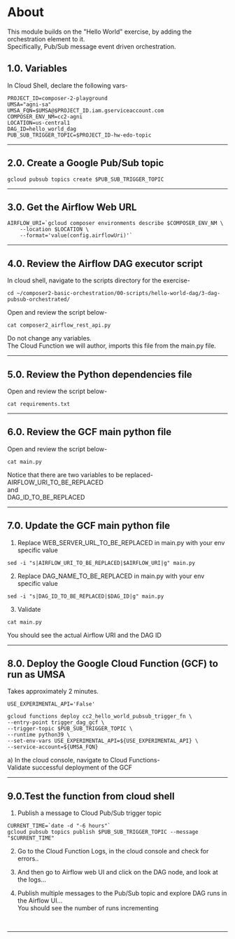 # About

This module builds on the "Hello World" exercise, by adding the orchestration element to it.<br>
Specifically, Pub/Sub message event driven orchestration.<br>

## 1.0. Variables

In Cloud Shell, declare the following vars-
```
PROJECT_ID=composer-2-playground
UMSA="agni-sa"
UMSA_FQN=$UMSA@$PROJECT_ID.iam.gserviceaccount.com
COMPOSER_ENV_NM=cc2-agni
LOCATION=us-central1
DAG_ID=hello_world_dag
PUB_SUB_TRIGGER_TOPIC=$PROJECT_ID-hw-edo-topic
```

<hr>

## 2.0. Create a Google Pub/Sub topic

```
gcloud pubsub topics create $PUB_SUB_TRIGGER_TOPIC
```

<hr>

## 3.0. Get the Airflow Web URL

```
AIRFLOW_URI=`gcloud composer environments describe $COMPOSER_ENV_NM \
    --location $LOCATION \
    --format='value(config.airflowUri)'`
```

<hr>

## 4.0. Review the Airflow DAG executor script

In cloud shell, navigate to the scripts directory for the exercise-
```
cd ~/composer2-basic-orchestration/00-scripts/hello-world-dag/3-dag-pubsub-orchestrated/
```

Open and review the script below-
```
cat composer2_airflow_rest_api.py
```

Do not change any variables.<br>
The Cloud Function we will author, imports this file from the main.py file.

<hr>

## 5.0. Review the Python dependencies file

Open and review the script below-
```
cat requirements.txt
```

<hr>

## 6.0. Review the GCF main python file

Open and review the script below-
```
cat main.py
```

Notice that there are two variables to be replaced-<br>
AIRFLOW_URI_TO_BE_REPLACED<br>
and<br>
DAG_ID_TO_BE_REPLACED<br>

<hr>

## 7.0. Update the GCF main python file

1. Replace WEB_SERVER_URL_TO_BE_REPLACED in main.py with your env specific value

```
sed -i "s|AIRFLOW_URI_TO_BE_REPLACED|$AIRFLOW_URI|g" main.py
```

2. Replace DAG_NAME_TO_BE_REPLACED in main.py with your env specific value
```
sed -i "s|DAG_ID_TO_BE_REPLACED|$DAG_ID|g" main.py
```

3. Validate
```
cat main.py
```

You should see the actual Airflow URI and the DAG ID

<hr>

## 8.0. Deploy the Google Cloud Function (GCF) to run as UMSA

Takes approximately 2 minutes.

```
USE_EXPERIMENTAL_API='False'

gcloud functions deploy cc2_hello_world_pubsub_trigger_fn \
--entry-point trigger_dag_gcf \
--trigger-topic $PUB_SUB_TRIGGER_TOPIC \
--runtime python39 \
--set-env-vars USE_EXPERIMENTAL_API=${USE_EXPERIMENTAL_API} \
--service-account=${UMSA_FQN}
```

a) In the cloud console, navigate to Cloud Functions-
<br>
Validate successful deployment of the GCF

<hr>

## 9.0.Test the function from cloud shell

1. Publish a message to Cloud Pub/Sub trigger topic
```
CURRENT_TIME=`date -d "-6 hours"`
gcloud pubsub topics publish $PUB_SUB_TRIGGER_TOPIC --message "$CURRENT_TIME"
```

2. Go to the Cloud Function Logs, in the cloud console and check for errors..<br>


3. And then go to Airflow web UI and click on the DAG node, and look at the logs...<br>


4. Publish multiple messages to the Pub/Sub topic and explore DAG runs in the Airflow UI...<br>
You should see the number of runs incrementing
<br>

<hr>
